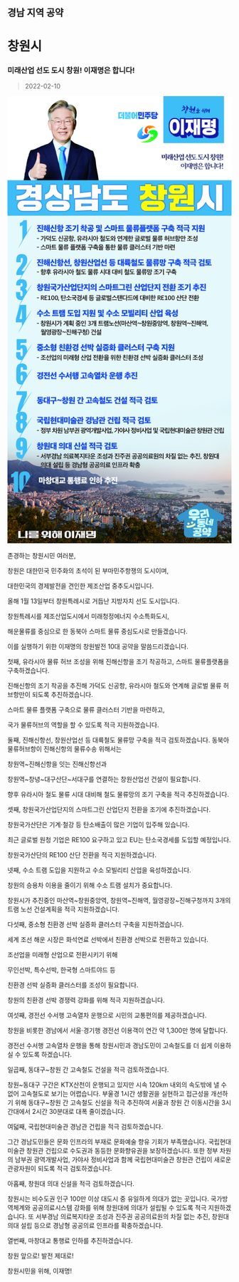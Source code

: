 ## 경남 지역 공약

# 창원시

### 미래산업 선도 도시 창원! 이재명은 합니다!
> 2022-02-10

![창원시 지역공약](./005_016_013.jpg)

존경하는 창원시민 여러분,

 

창원은 대한민국 민주화의 초석이 된 부마민주항쟁의 도시이며, 

대한민국의 경제발전을 견인한 제조산업 중추도시입니다.

올해 1월 13일부터 창원특례시로 거듭난 지방자치 선도 도시입니다.

 

창원특례시를 제조산업도시에서 미래청정에너지 수소특화도시, 

해운물류를 중심으로 한 동북아 스마트 물류 중심도시로 만들겠습니다.

 

이를 실행하기 위한 이재명의 창원발전 10대 공약을 말씀드리겠습니다.

 

첫째, 유라시아 물류 허브 조성을 위해 진해신항을 조기 착공하고, 스마트 물류플랫폼을 구축하겠습니다.

진해신항의 조기 착공을 추진해 가덕도 신공항, 유라시아 철도와 연계해 글로벌 물류 허브항만이 되도록 추진하겠습니다. 

스마트 물류 플랫폼 구축으로 물류 클러스터 기반을 마련하고, 

국가 물류허브의 역할을 할 수 있도록 적극 지원하겠습니다.

 

둘째, 진해신항선, 창원산업선 등 대륙철도 물류망 구축을 적극 검토하겠습니다.
동북아 물류허브항이 진해신항의 물류수송 위해서는   

 

창원역~진해신항을 잇는 진해신항선과 

창원역~창녕~대구산단~서대구를 연결하는 창원산업선 건설이 필요합니다.

향후 유라시아 철도 물류 시대 대비해 철도 물류망의 조기 구축을 적극 추진하겠습니다. 

 

셋째, 창원국가산업단지의 스마트그린 산업단지 전환을 조기에 추진하겠습니다. 

창원국가산단은 기계·철강 등 탄소배출이 많은 기업이 입주해 있습니다. 

최근 글로벌 원청 기업은 RE100 요구하고 있고 EU는 탄소국경세를 도입할 예정입니다.

창원국가산단의 RE100 산단 전환을 적극 지원하겠습니다.  

 

넷째, 수소 트램 도입을 지원하고 수소 모빌리티 산업을 육성하겠습니다.  

창원의 승용차 이용을 줄이기 위해 수소 트램 설치가 중요합니다.

창원시가 추진중인 마산역~창원중앙역, 창원역~진해역, 월영광장~진해구청까지 3개의 트램 노선 건설계획을 적극 지원하겠습니다.

 

다섯째, 중소형 친환경 선박 실증화 클러스터 구축을 지원하겠습니다. 

세계 조선 해운 시장은 화석연료 선박에서 친환경 선박으로 전환하고 있습니다. 

조선업을 미래형 산업으로 전환시키기 위해 

무인선박, 특수선박, 한국형 스마트야드 등 

친환경 선박 실증화 클러스터를 조성이 필요합니다. 

창원의 친환경 선박 경쟁력 강화를 위해 적극 지원하겠습니다. 

 

여섯째, 경전선 수서행 고속열차 운행으로 시민의 교통편의를 제공하겠습니다. 

창원을 비롯한 경남에서 서울‧경기행 경전선 이용객이 연간 약 1,300만 명에 달합니다. 

경전선 수서행 고속열차 운행을 통해 창원시민과 경남도민이 고속철도를 더 쉽게 이용하실 수 있도록 하겠습니다.

 

일곱째, 동대구~창원 간 고속철도 건설을 적극 검토하겠습니다.

창원~동대구 구간은 KTX산천이 운행되고 있지만 시속 120km 내외의 속도밖에 낼 수 없어 고속철도로 보기는 어렵습니다. 부울경 1시간 생활권을 실현하고 접근성을 개선하기 위해 동대구~창원 간 고속철도 신설을 적극 추진하여 서울과 창원 간 이동시간을 3시간대에서 2시간 30분대로 대폭 줄이겠습니다.

 

여덟째, 국립현대미술관 경남관 건립을 적극 검토하겠습니다.

그간 경남도민들은 문화 인프라의 부재로 문화예술 향유 기회가 부족했습니다. 국립현대미술관 창원관 건립으로 수도권과 동등한 문화향유권을 보장하겠습니다. 또한 정부 차원의 남부권 광역개발사업, 가야사 정비사업과 함께 국립현대미술관 창원관 건립이 새로운 관광자원이 되도록 적극 검토하겠습니다.

 

 

아홉째, 창원대 의대 신설을 적극 검토하겠습니다.

창원시는 비수도권 인구 100만 이상 대도시 중 유일하게 의대가 없는 곳입니다. 국가방역체계와 공공의료시스템 강화를 위해 창원대에 의대가 설립될 수 있도록 적극 지원하겠습니다. 또 서부경남 의료복지타운 조성과 진주권 공공의료원의 차질 없는 추진, 창원대 의대 설립 등으로 경남형 공공의료 인프라를 확충하겠습니다. 

 

열번째, 마창대교 통행료 인하를 추진하겠습니다.​

 

창원 앞으로! 발전 제대로!

창원시민을 위해, 이재명! 